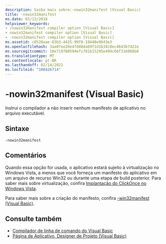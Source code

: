 ```yaml
---
description: Saiba mais sobre:-nowin32manifest (Visual Basic)
title: -nowin32manifest
ms.date: 03/13/2018
helpviewer_keywords:
- /nowin32manifest compiler option [Visual Basic]
- nowin32manifest compiler option [Visual Basic]
- -nowin32manifest compiler option [Visual Basic]
ms.assetid: c0528aae-83b3-4425-99f0-19448e9843e3
ms.openlocfilehash: 3aa07ee26e47d48da69f1d1b34c8ec4643b7422e
ms.sourcegitcommit: 10e719780594efc781b15295e499c66f316068b8
ms.translationtype: MT
ms.contentlocale: pt-BR
ms.lasthandoff: 02/14/2021
ms.locfileid: "100426714"
---
```

# <a name="-nowin32manifest-visual-basic"></a>-nowin32manifest (Visual Basic)

Instrui o compilador a não inserir nenhum manifesto de aplicativo no arquivo executável.  
  
## <a name="syntax"></a>Sintaxe  
  
```console  
-nowin32manifest  
```  
  
## <a name="remarks"></a>Comentários  

 Quando essa opção for usada, o aplicativo estará sujeito à virtualização no Windows Vista, a menos que você forneça um manifesto do aplicativo em um arquivo de recurso Win32 ou durante uma etapa de build posterior. Para saber mais sobre virtualização, confira [Implantação do ClickOnce no Windows Vista](/visualstudio/deployment/clickonce-deployment-on-windows-vista).  
  
 Para saber mais sobre a criação do manifesto, confira [-win32manifest (Visual Basic)](win32manifest.md).  
  
## <a name="see-also"></a>Consulte também

- [Compilador de linha de comando do Visual Basic](index.md)
- [Página de Aplicativo, Designer de Projeto (Visual Basic)](/visualstudio/ide/reference/application-page-project-designer-visual-basic)
